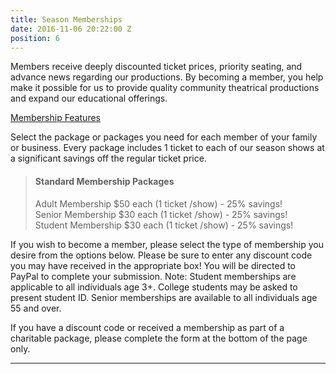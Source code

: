 ```yaml
---
title: Season Memberships
date: 2016-11-06 20:22:00 Z
position: 6
---
```


Members receive deeply discounted ticket prices, priority seating, and advance news regarding our productions.  By becoming a member, you help make it possible for us to provide quality community theatrical productions and expand our educational offerings.

<u>Membership Features</u>

Select the package or packages you need for each member of your family or business. Every package includes 1 ticket to each of our season shows at a significant savings off the regular ticket price. 

> #### Standard Membership Packages
> Adult Membership $50 each (1 ticket /show) - 25% savings!<br>
> Senior Membership $30 each (1 ticket /show) - 25% savings!<br>
> Student Membership $30 each (1 ticket /show) - 25% savings!<br>

If you wish to become a member, please select the type of membership you desire from the options below. Please be sure to enter any discount code you may have received in the appropriate box!  You will be directed to PayPal to complete your submission.
Note: Student memberships are applicable to all individuals age 3+.  College students may be asked to present student ID.  Senior memberships are available to all individuals age 55 and over.

If you have a discount code or received a membership as part of a charitable package, please complete the form at the bottom of the page only.

---

